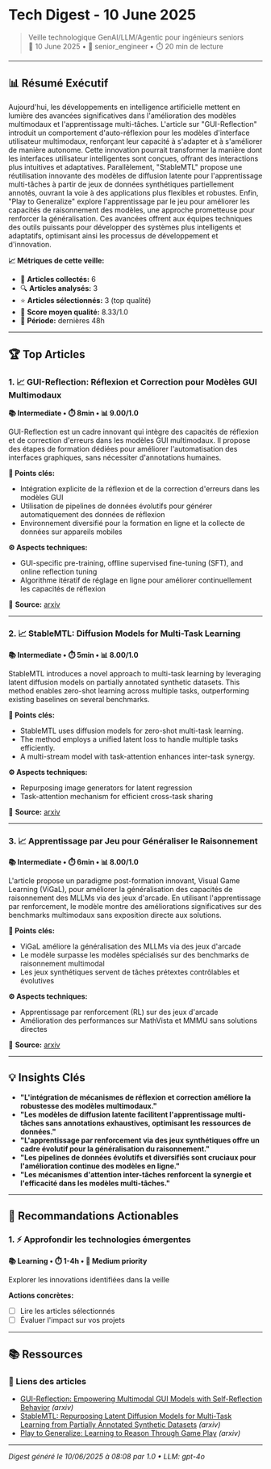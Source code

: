 # Tech Digest - 10 June 2025

> Veille technologique GenAI/LLM/Agentic pour ingénieurs seniors  
> 📅 10 June 2025 • 🎯 senior_engineer • ⏱️ 20 min de lecture

---

## 📊 Résumé Exécutif

Aujourd'hui, les développements en intelligence artificielle mettent en lumière des avancées significatives dans l'amélioration des modèles multimodaux et l'apprentissage multi-tâches. L'article sur "GUI-Reflection" introduit un comportement d'auto-réflexion pour les modèles d'interface utilisateur multimodaux, renforçant leur capacité à s'adapter et à s'améliorer de manière autonome. Cette innovation pourrait transformer la manière dont les interfaces utilisateur intelligentes sont conçues, offrant des interactions plus intuitives et adaptatives. Parallèlement, "StableMTL" propose une réutilisation innovante des modèles de diffusion latente pour l'apprentissage multi-tâches à partir de jeux de données synthétiques partiellement annotés, ouvrant la voie à des applications plus flexibles et robustes. Enfin, "Play to Generalize" explore l'apprentissage par le jeu pour améliorer les capacités de raisonnement des modèles, une approche prometteuse pour renforcer la généralisation. Ces avancées offrent aux équipes techniques des outils puissants pour développer des systèmes plus intelligents et adaptatifs, optimisant ainsi les processus de développement et d'innovation.

**📈 Métriques de cette veille:**
- 📡 **Articles collectés:** 6
- 🔍 **Articles analysés:** 3
- ⭐ **Articles sélectionnés:** 3 (top qualité)
- 🎯 **Score moyen qualité:** 8.33/1.0
- 📅 **Période:** dernières 48h

---

## 🏆 Top Articles

### 1. 📈 GUI-Reflection: Réflexion et Correction pour Modèles GUI Multimodaux

**📚 Intermediate • ⏱️ 8min • 📊 9.00/1.0**

GUI-Reflection est un cadre innovant qui intègre des capacités de réflexion et de correction d'erreurs dans les modèles GUI multimodaux. Il propose des étapes de formation dédiées pour améliorer l'automatisation des interfaces graphiques, sans nécessiter d'annotations humaines.

**🔑 Points clés:**
- Intégration explicite de la réflexion et de la correction d'erreurs dans les modèles GUI
- Utilisation de pipelines de données évolutifs pour générer automatiquement des données de réflexion
- Environnement diversifié pour la formation en ligne et la collecte de données sur appareils mobiles

**⚙️ Aspects techniques:**
- GUI-specific pre-training, offline supervised fine-tuning (SFT), and online reflection tuning
- Algorithme itératif de réglage en ligne pour améliorer continuellement les capacités de réflexion

🔗 **Source:** [arxiv](http://arxiv.org/abs/2506.08012v1)

---

### 2. 📈 StableMTL: Diffusion Models for Multi-Task Learning

**📚 Intermediate • ⏱️ 5min • 📊 8.00/1.0**

StableMTL introduces a novel approach to multi-task learning by leveraging latent diffusion models on partially annotated synthetic datasets. This method enables zero-shot learning across multiple tasks, outperforming existing baselines on several benchmarks.

**🔑 Points clés:**
- StableMTL uses diffusion models for zero-shot multi-task learning.
- The method employs a unified latent loss to handle multiple tasks efficiently.
- A multi-stream model with task-attention enhances inter-task synergy.

**⚙️ Aspects techniques:**
- Repurposing image generators for latent regression
- Task-attention mechanism for efficient cross-task sharing

🔗 **Source:** [arxiv](http://arxiv.org/abs/2506.08013v1)

---

### 3. 📈 Apprentissage par Jeu pour Généraliser le Raisonnement

**📚 Intermediate • ⏱️ 6min • 📊 8.00/1.0**

L'article propose un paradigme post-formation innovant, Visual Game Learning (ViGaL), pour améliorer la généralisation des capacités de raisonnement des MLLMs via des jeux d'arcade. En utilisant l'apprentissage par renforcement, le modèle montre des améliorations significatives sur des benchmarks multimodaux sans exposition directe aux solutions.

**🔑 Points clés:**
- ViGaL améliore la généralisation des MLLMs via des jeux d'arcade
- Le modèle surpasse les modèles spécialisés sur des benchmarks de raisonnement multimodal
- Les jeux synthétiques servent de tâches prétextes contrôlables et évolutives

**⚙️ Aspects techniques:**
- Apprentissage par renforcement (RL) sur des jeux d'arcade
- Amélioration des performances sur MathVista et MMMU sans solutions directes

🔗 **Source:** [arxiv](http://arxiv.org/abs/2506.08011v1)

---

## 💡 Insights Clés

- **"L'intégration de mécanismes de réflexion et correction améliore la robustesse des modèles multimodaux."**
- **"Les modèles de diffusion latente facilitent l'apprentissage multi-tâches sans annotations exhaustives, optimisant les ressources de données."**
- **"L'apprentissage par renforcement via des jeux synthétiques offre un cadre évolutif pour la généralisation du raisonnement."**
- **"Les pipelines de données évolutifs et diversifiés sont cruciaux pour l'amélioration continue des modèles en ligne."**
- **"Les mécanismes d'attention inter-tâches renforcent la synergie et l'efficacité dans les modèles multi-tâches."**

---

## 🎯 Recommandations Actionables

### 1. ⚡ Approfondir les technologies émergentes

**📚 Learning • ⏱️ 1-4h • 🎯 Medium priority**

Explorer les innovations identifiées dans la veille

**Actions concrètes:**
- [ ] Lire les articles sélectionnés
- [ ] Évaluer l'impact sur vos projets

---

## 📚 Ressources

### 🔗 Liens des articles

- [GUI-Reflection: Empowering Multimodal GUI Models with Self-Reflection  Behavior](http://arxiv.org/abs/2506.08012v1) *(arxiv)*
- [StableMTL: Repurposing Latent Diffusion Models for Multi-Task Learning  from Partially Annotated Synthetic Datasets](http://arxiv.org/abs/2506.08013v1) *(arxiv)*
- [Play to Generalize: Learning to Reason Through Game Play](http://arxiv.org/abs/2506.08011v1) *(arxiv)*


---

*Digest généré le 10/06/2025 à 08:08 par 1.0 • LLM: gpt-4o*
